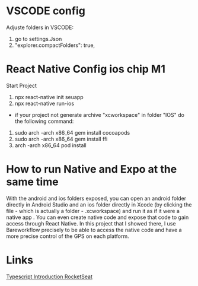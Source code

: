 # VSCODE config 
  
Adjuste folders in VSCODE:  

1. go to settings.Json
2. "explorer.compactFolders": true,


# React Native Config ios chip M1

Start Project

1. npx react-native init seuapp
2. npx react-native run-ios

- if your project not generate archive "xcworkspace" in folder "IOS" do the following command:

1. sudo arch -arch x86_64 gem install cocoapods
2. sudo arch -arch x86_64 gem install ffi
3. arch -arch x86_64 pod install

# How to run Native and Expo at the same time

With the android and ios folders exposed, you can open an android folder directly in Android Studio and an ios folder directly in Xcode (by clicking the file - which is actually a folder - .xcworkspace) and run it as if it were a native app . You can even create native code and expose that code to gain access through React Native. In this project that I showed there, I use Bareworkflow precisely to be able to access the native code and have a more precise control of the GPS on each platform.

# Links
[Typescript Introduction RocketSeat](https://www.notion.so/Typescript-5712aeab312d44fcba0aa88895caad36) 
 

